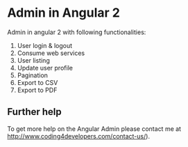 # Admin in Angular 2

Admin in angular 2 with following functionalities:

1) User login & logout
2) Consume web services
3) User listing
4) Update user profile
5) Pagination
6) Export to CSV
6) Export to PDF



## Further help

To get more help on the Angular Admin please contact me at http://www.coding4developers.com/contact-us/).
